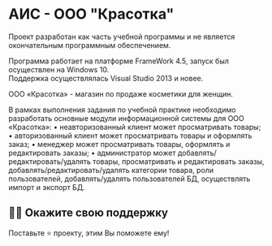 # АИС - ООО "Красотка"
Проект разработан как часть учебной программы и не является окончательным программным обеспечением.

Программа работает на платформе FrameWork 4.5, запуск был осуществлен на Windows 10.<br>
Поддержка осуществлялась Visual Studio 2013 и новее.

ООО «Красотка» - магазин по продаже косметики для женщин.

В рамках выполнения задания по учебной практике необходимо разработать основные модули информационной системы для ООО «Красотка»:
• неавторизованный клиент может просматривать товары;
• авторизованный клиент может просматривать товары и оформлять заказ;
• менеджер может просматривать товары, оформлять и редактировать заказы;
• администратор может добавлять/редактировать/удалять товары, просматривать и редактировать заказы, 
добавлять/редактировать/удалять категории товара, роли пользователей, добавлять/удалять пользователей БД, осуществлять импорт и экспорт БД.


## :man_astronaut: Окажите свою поддержку

Поставьте ⭐️ проекту, этим Вы поможете ему!
